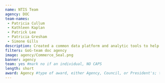 ```yaml
---
name: NTIS Team
agency: DOC
team-names:
 - Patricia Cullum
 - Kathleen Kaplan
 - Patrick Lee
 - Patricia Gresham
 - Simone Gills
description: Created a common data platform and analytic tools to help address one of the deadliest diseases facing the world today, malaria. This improvement allowed the President’s Malaria Initiative team to draw insight and make evidence-based policy decisions.
filters: GoG-team doc agency
image: agency/Commerce_Seal.png
banner: agency
team: yes #mark no if an individual, NO CAPS
length: short
award: Agency #type of award, either Agency, Council, or President's; this is case sensitive so make sure to match the options listed exactly. This section generates the format of the card
---
```

